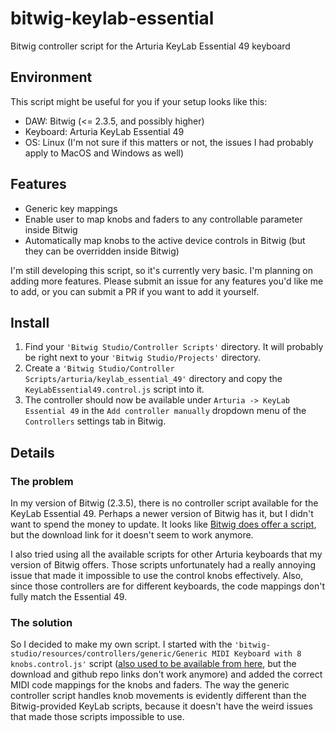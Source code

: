 # bitwig-keylab-essential
Bitwig controller script for the Arturia KeyLab Essential 49 keyboard
  
## Environment

This script might be useful for you if your setup looks like this:

* DAW: Bitwig (<= 2.3.5, and possibly higher)
* Keyboard: Arturia KeyLab Essential 49
* OS: Linux (I'm not sure if this matters or not, the issues I had probably apply to MacOS and Windows as well)

## Features

* Generic key mappings
* Enable user to map knobs and faders to any controllable parameter inside Bitwig 
* Automatically map knobs to the active device controls in Bitwig (but they can be overridden inside Bitwig)

I'm still developing this script, so it's currently very basic. I'm planning on adding more features. Please submit an issue for any features you'd like me to add, or you can submit a PR if you want to add it yourself.

## Install
  1. Find your `'Bitwig Studio/Controller Scripts'` directory. It will probably be right next to your `'Bitwig Studio/Projects'` directory.
  2. Create a `'Bitwig Studio/Controller Scripts/arturia/keylab_essential_49'` directory and copy the `KeyLabEssential49.control.js` script into it.
  3. The controller should now be available under `Arturia -> KeyLab Essential 49` in the `Add controller manually` dropdown menu of the `Controllers` settings tab in Bitwig.

## Details

### The problem

In my version of Bitwig (2.3.5), there is no controller script available for the KeyLab Essential 49. Perhaps a newer version of Bitwig has it, but I didn't want to spend the money to update. It looks like [Bitwig does offer a script](https://www.bitwig.com/en/community/control_scripts/arturia/keylab/keylab.html), but the download link for it doesn't seem to work anymore.

I also tried using all the available scripts for other Arturia keyboards that my version of Bitwig offers. Those scripts unfortunately had a really annoying issue that made it impossible to use the control knobs effectively. Also, since those controllers are for different keyboards, the code mappings don't fully match the Essential 49.

### The solution

So I decided to make my own script. I started with the `'bitwig-studio/resources/controllers/generic/Generic MIDI Keyboard with 8 knobs.control.js'` script ([also used to be available from here](https://www.bitwig.com/en/community/control_scripts/generic/generic_knobs/genericknobs_1.html), but the download and github repo links don't work anymore) and added the correct MIDI code mappings for the knobs and faders. The way the generic controller script handles knob movements is evidently different than the Bitwig-provided KeyLab scripts, because it doesn't have the weird issues that made those scripts impossible to use.
